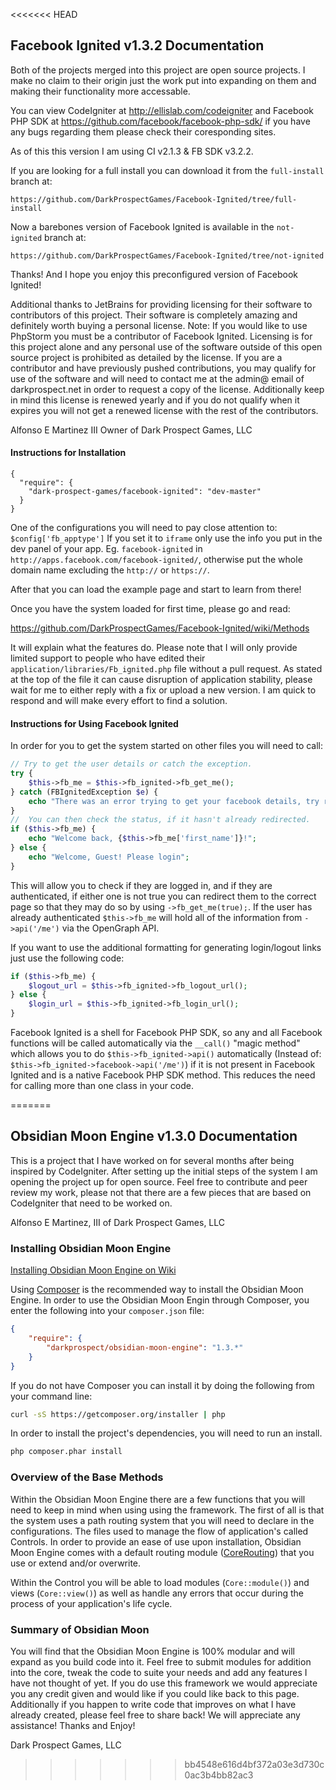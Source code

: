 <<<<<<< HEAD
## Facebook Ignited v1.3.2 Documentation

Both of the projects merged into this project are open source projects.
I make no claim to their origin just the work put into expanding on them
and making their functionality more accessable.

You can view CodeIgniter at http://ellislab.com/codeigniter and Facebook PHP SDK at
https://github.com/facebook/facebook-php-sdk/ if you have any bugs regarding them please
check their coresponding sites.

As of this this version I am using CI v2.1.3 & FB SDK v3.2.2.

If you are looking for a full install you can download it from the ``full-install`` branch at:

``https://github.com/DarkProspectGames/Facebook-Ignited/tree/full-install``

Now a barebones version of Facebook Ignited is available in the ``not-ignited`` branch at:

``https://github.com/DarkProspectGames/Facebook-Ignited/tree/not-ignited``

Thanks! And I hope you enjoy this preconfigured version of Facebook Ignited!

Additional thanks to JetBrains for providing licensing for their software to contributors of this project. Their software is
completely amazing and definitely worth buying a personal license. Note: If you would like to use PhpStorm you must be a contributor
of Facebook Ignited. Licensing is for this project alone and any personal use of the software outside of this open source project is
prohibited as detailed by the license. If you are a contributor and have previously pushed contributions, you may qualify for use of
the software and will need to contact me at the admin@ email of darkprospect.net in order to request a copy of the license. Additionally
keep in mind this license is renewed yearly and if you do not qualify when it expires you will not get a renewed license with the rest
of the contributors.

Alfonso E Martinez III
Owner of Dark Prospect Games, LLC


#### Instructions for Installation

```
{
  "require": {
    "dark-prospect-games/facebook-ignited": "dev-master"
  }
}
```

One of the configurations you will need to pay close attention  to: ``$config['fb_apptype']`` If you set it to ``iframe`` only
use the info you put in the dev panel of your app. Eg. ``facebook-ignited`` in ``http://apps.facebook.com/facebook-ignited/``,
otherwise put the whole domain name excluding the ``http://`` or ``https://``.

After that you can load the example page and start to learn from there!

Once you have the system loaded for first time, please go and read:

https://github.com/DarkProspectGames/Facebook-Ignited/wiki/Methods

It will explain what the features do. Please note that I will only provide limited support to
people who have edited their ``application/libraries/Fb_ignited.php`` file without a pull request. As stated at
the top of the file it can cause disruption of application stability, please wait for me to either reply with a fix
or upload a new version. I am quick to respond and will make every effort to find a solution.

#### Instructions for Using Facebook Ignited

In order for you to get the system started on other files you will need to call:

```php
// Try to get the user details or catch the exception.
try {
    $this->fb_me = $this->fb_ignited->fb_get_me();
} catch (FBIgnitedException $e) {
    echo "There was an error trying to get your facebook details, try reloading page to try again.";
}
//  You can then check the status, if it hasn't already redirected.
if ($this->fb_me) {
    echo "Welcome back, {$this->fb_me['first_name']}!";
} else {
    echo "Welcome, Guest! Please login";
}
```

This will allow you to check if they are logged in, and if they are authenticated, if either one is not
true you can redirect them to the correct page so that they may do so by using ``->fb_get_me(true);``.
If the user has already authenticated ``$this->fb_me`` will hold all of the information from ``->api('/me')``
via the OpenGraph API.

If you want to use the additional formatting for generating login/logout links just use the following code:

```php
if ($this->fb_me) {
    $logout_url = $this->fb_ignited->fb_logout_url();
} else {
    $login_url = $this->fb_ignited->fb_login_url();
}
```

Facebook Ignited is a shell for Facebook PHP SDK, so any and all Facebook functions will be called automatically via the
``__call()`` "magic method" which allows you to do ``$this->fb_ignited->api()`` automatically (Instead of:
``$this->fb_ignited->facebook->api('/me')``) if it is not present in Facebook Ignited and is a native Facebook PHP SDK method.
This reduces the need for calling more than one class in your code.

=======
## Obsidian Moon Engine v1.3.0 Documentation
This is a project that I have worked on for several months after being inspired
by CodeIgniter. After setting up the initial steps of the system I am opening the
project up for open source. Feel free to contribute and peer review my work, please
not that there are a few pieces that are based on CodeIgniter that need to be worked on.

Alfonso E Martinez, III of Dark Prospect Games, LLC

### Installing Obsidian Moon Engine

[Installing Obsidian Moon Engine on Wiki]( https://github.com/DarkProspectGames/obsidian-moon-engine-core/wiki/Installing-Obsidian-Moon-Engine)

Using [Composer](http://getcomposer.org) is the recommended way to install the Obsidian Moon Engine.
In order to use the Obsidian Moon Engin through Composer, you enter the following into your `composer.json` file:

```json
{
    "require": {
        "darkprospect/obsidian-moon-engine": "1.3.*"
    }
}
```

If you do not have Composer you can install it by doing the following from your command line:

```bash
curl -sS https://getcomposer.org/installer | php
```

In order to install the project's dependencies, you will need to run an install.

```bash
php composer.phar install
```

### Overview of the Base Methods

Within the Obsidian Moon Engine there are a few functions that you will need to keep in mind when using using the framework.
The first of all is that the system uses a path routing system that you will need to declare in the configurations. The files
used to manage the flow of application's called Controls. In order to provide an ease of use upon installation, Obsidian Moon
Engine comes with a default routing module ([CoreRouting]( https://github.com/DarkProspectGames/obsidian-moon-engine-core/wiki/Module-CoreRouting))
that you use or extend and/or overwrite.

Within the Control you will be able to load modules (`Core::module()`) and views (`Core::view()`) as well as handle any errors that
occur during the process of your application's life cycle.

### Summary of Obsidian Moon

You will find that the Obsidian Moon Engine is 100% modular and will expand as you build code into it. Feel free to
submit modules for addition into the core, tweak the code to suite your needs and add any features I have not thought of yet.
If you do use this framework we would appreciate you any credit given and would like if you could like back to this page. Additionally if you
happen to write code that improves on what I have already created, please feel free to share back! We will appreciate any assistance! Thanks and Enjoy!

Dark Prospect Games, LLC
>>>>>>> bb4548e616d4bf372a03e3d730c0ac3b4bb82ac3
